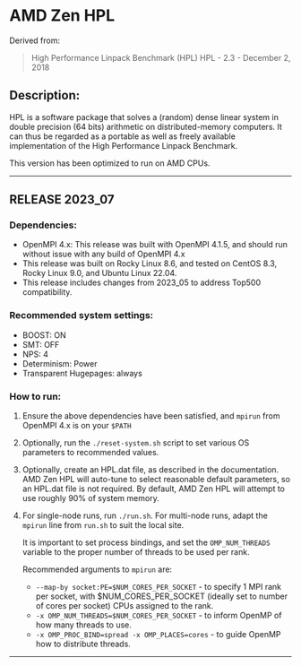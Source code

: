 # AMD Zen HPL

Derived from:
>  High Performance Linpack Benchmark (HPL)
>  HPL - 2.3 - December 2, 2018

## Description:

HPL is a software package that solves a (random) dense linear
system  in   double  precision  (64   bits)   arithmetic   on 
distributed-memory  computers.   It can thus be regarded as a
portable as well as  freely  available implementation  of the
High Performance Linpack Benchmark.

This version has been optimized to run on AMD CPUs.

-----------------------------------------------------------------------------

## RELEASE 2023_07

### Dependencies:

* OpenMPI 4.x:  This release was built with OpenMPI 4.1.5, and should run
  without issue with any build of OpenMPI 4.x
* This release was built on Rocky Linux 8.6, and tested on CentOS 8.3, Rocky
  Linux 9.0, and Ubuntu Linux 22.04.
* This release includes changes from 2023_05 to address Top500 compatibility.

### Recommended system settings:

* BOOST: ON
* SMT: OFF
* NPS: 4
* Determinism: Power
* Transparent Hugepages: always


### How to run:

1. Ensure the above dependencies have been satisfied, and `mpirun` from
   OpenMPI 4.x is on your `$PATH`
2. Optionally, run the `./reset-system.sh` script to set various OS parameters
   to recommended values.
3. Optionally, create an HPL.dat file, as described in the documentation.
   AMD Zen HPL will auto-tune to select reasonable default parameters, so an
   HPL.dat file is not required.
   By default, AMD Zen HPL will attempt to use roughly 90% of system memory.
4. For single-node runs, run `./run.sh`.  For multi-node runs, adapt the
   `mpirun` line from `run.sh` to suit the local site.
   
   It is important to set process bindings, and set the `OMP_NUM_THREADS`
   variable to the proper number of threads to be used per rank.

   Recommended arguments to `mpirun` are:

   * `--map-by socket:PE=$NUM_CORES_PER_SOCKET` - to specify 1 MPI rank per
     socket, with $NUM_CORES_PER_SOCKET (ideally set to number of cores per
     socket) CPUs assigned to the rank.
   * `-x OMP_NUM_THREADS=$NUM_CORES_PER_SOCKET` - to inform OpenMP of how many
     threads to use.
   * `-x OMP_PROC_BIND=spread -x OMP_PLACES=cores` - to guide OpenMP how to
     distribute threads.

-----------------------------------------------------------------------------
